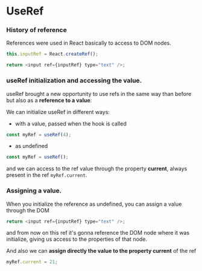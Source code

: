 # UseRef

### History of reference

References were used in React basically to access to DOM nodes.

```javascript
this.inputRef = React.createRef();

return <input ref={inputRef} type="text" />;
```

### useRef initialization and accessing the value.

useRef brought a new opportunity to use refs in the same way than before but also as a **reference to a value**:

We can initialize useRef in different ways:

- with a value, passed when the hook is called

```javascript
const myRef = useRef(4);
```

- as undefined

```javascript
const myRef = useRef();
```

and we can access to the ref value through the property **current**, always present in the ref `myRef.current`.

### Assigning a value.

When you initialize the reference as undefined, you can assign a value through the DOM

```javascript
return <input ref={inputRef} type="text" />;
```

and from now on this ref it's gonna reference the DOM node where it was initialize, giving us access to the properties of that node.

And also we can **assign directly the value to the property current** of the ref

```javascript
myRef.current = 21;
```
